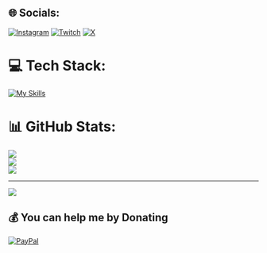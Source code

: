 
## 🌐 Socials:
[![Instagram](https://img.shields.io/badge/Instagram-%23E4405F.svg?logo=Instagram&logoColor=white)](https://instagram.com/moimarenco) [![Twitch](https://img.shields.io/badge/Twitch-%239146FF.svg?logo=Twitch&logoColor=white)](https://twitch.tv/xmo1ses) [![X](https://img.shields.io/badge/X-black.svg?logo=X&logoColor=white)](https://x.com/msesv30) 

# 💻 Tech Stack:
[![My Skills](https://skillicons.dev/icons?i=mysql,javascript,typescript,java,cs,astro,angular&perline=6)](https://skillicons.dev)
# 📊 GitHub Stats:
![](https://github-readme-stats.vercel.app/api?username=moiCR&theme=dark&hide_border=false&include_all_commits=false&count_private=false)<br/>
![](https://github-readme-streak-stats.herokuapp.com/?user=moiCR&theme=dark&hide_border=false)<br/>
![](https://github-readme-stats.vercel.app/api/top-langs/?username=moiCR&theme=dark&hide_border=false&include_all_commits=false&count_private=false&layout=compact)

---
[![](https://visitcount.itsvg.in/api?id=1snowk&icon=0&color=0)](https://visitcount.itsvg.in)

  ## 💰 You can help me by Donating
  [![PayPal](https://img.shields.io/badge/PayPal-00457C?style=for-the-badge&logo=paypal&logoColor=white)](https://paypal.me/elsnowk) 

  
<!-- Proudly created with GPRM ( https://gprm.itsvg.in ) -->
